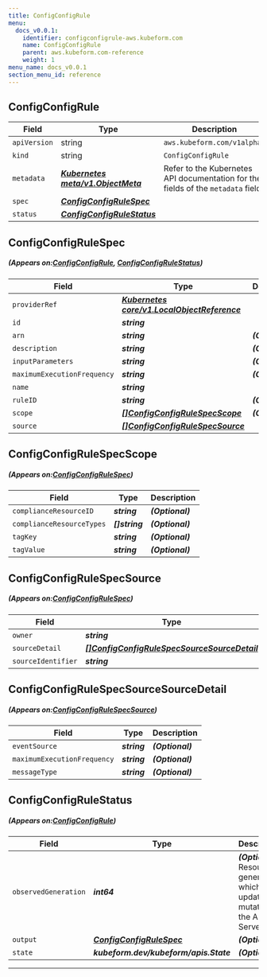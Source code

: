 ```yaml
---
title: ConfigConfigRule
menu:
  docs_v0.0.1:
    identifier: configconfigrule-aws.kubeform.com
    name: ConfigConfigRule
    parent: aws.kubeform.com-reference
    weight: 1
menu_name: docs_v0.0.1
section_menu_id: reference
---
```


## ConfigConfigRule
| Field | Type | Description |
| ------ | ----- | ----------- |
| `apiVersion` | string | `aws.kubeform.com/v1alpha1` |
|    `kind` | string | `ConfigConfigRule` |
| `metadata` | ***[Kubernetes meta/v1.ObjectMeta](https://kubernetes.io/docs/reference/generated/kubernetes-api/v1.13/#objectmeta-v1-meta)***|Refer to the Kubernetes API documentation for the fields of the `metadata` field.|
| `spec` | ***[ConfigConfigRuleSpec](#ConfigConfigRuleSpec)***||
| `status` | ***[ConfigConfigRuleStatus](#ConfigConfigRuleStatus)***||
## ConfigConfigRuleSpec
##### (Appears on:[ConfigConfigRule](#ConfigConfigRule), [ConfigConfigRuleStatus](#ConfigConfigRuleStatus))
| Field | Type | Description |
| ------ | ----- | ----------- |
| `providerRef` | ***[Kubernetes core/v1.LocalObjectReference](https://kubernetes.io/docs/reference/generated/kubernetes-api/v1.13/#localobjectreference-v1-core)***||
| `id` | ***string***||
| `arn` | ***string***| ***(Optional)*** |
| `description` | ***string***| ***(Optional)*** |
| `inputParameters` | ***string***| ***(Optional)*** |
| `maximumExecutionFrequency` | ***string***| ***(Optional)*** |
| `name` | ***string***||
| `ruleID` | ***string***| ***(Optional)*** |
| `scope` | ***[[]ConfigConfigRuleSpecScope](#ConfigConfigRuleSpecScope)***| ***(Optional)*** |
| `source` | ***[[]ConfigConfigRuleSpecSource](#ConfigConfigRuleSpecSource)***||
## ConfigConfigRuleSpecScope
##### (Appears on:[ConfigConfigRuleSpec](#ConfigConfigRuleSpec))
| Field | Type | Description |
| ------ | ----- | ----------- |
| `complianceResourceID` | ***string***| ***(Optional)*** |
| `complianceResourceTypes` | ***[]string***| ***(Optional)*** |
| `tagKey` | ***string***| ***(Optional)*** |
| `tagValue` | ***string***| ***(Optional)*** |
## ConfigConfigRuleSpecSource
##### (Appears on:[ConfigConfigRuleSpec](#ConfigConfigRuleSpec))
| Field | Type | Description |
| ------ | ----- | ----------- |
| `owner` | ***string***||
| `sourceDetail` | ***[[]ConfigConfigRuleSpecSourceSourceDetail](#ConfigConfigRuleSpecSourceSourceDetail)***| ***(Optional)*** |
| `sourceIdentifier` | ***string***||
## ConfigConfigRuleSpecSourceSourceDetail
##### (Appears on:[ConfigConfigRuleSpecSource](#ConfigConfigRuleSpecSource))
| Field | Type | Description |
| ------ | ----- | ----------- |
| `eventSource` | ***string***| ***(Optional)*** |
| `maximumExecutionFrequency` | ***string***| ***(Optional)*** |
| `messageType` | ***string***| ***(Optional)*** |
## ConfigConfigRuleStatus
##### (Appears on:[ConfigConfigRule](#ConfigConfigRule))
| Field | Type | Description |
| ------ | ----- | ----------- |
| `observedGeneration` | ***int64***| ***(Optional)*** Resource generation, which is updated on mutation by the API Server.|
| `output` | ***[ConfigConfigRuleSpec](#ConfigConfigRuleSpec)***| ***(Optional)*** |
| `state` | ***kubeform.dev/kubeform/apis.State***| ***(Optional)*** |
---
